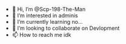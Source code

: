 - 👋 Hi, I’m @Scp-198-The-Man
- 👀 I’m interested in adminis
- 🌱 I’m currently learning no...
- 💞️ I’m looking to collaborate on Devlopment
- 📫 How to reach me idk

<!---
Scp-198-The-Man/Scp-198-The-Man is a ✨ special ✨ repository because its `README.md` (this file) appears on your GitHub profile.
You can click the Preview link to take a look at your changes.
--->
